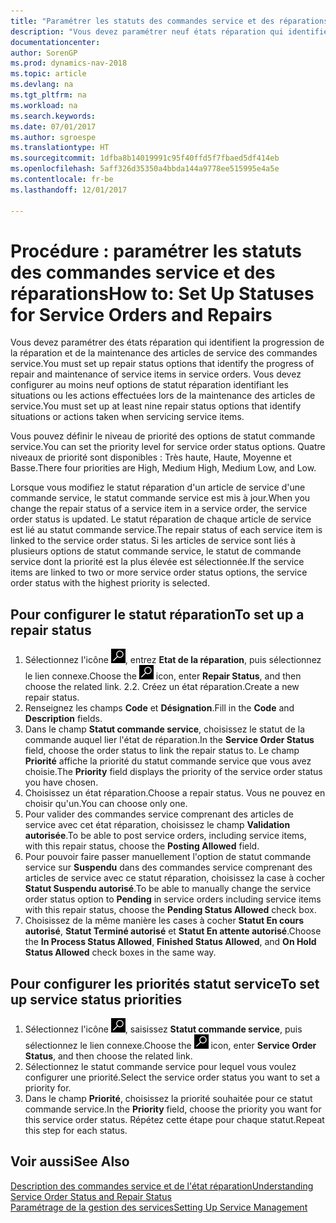```yaml
---
title: "Paramétrer les statuts des commandes service et des réparations"
description: "Vous devez paramétrer neuf états réparation qui identifient la progression de la réparation et de la maintenance des articles de service des commandes service."
documentationcenter: 
author: SorenGP
ms.prod: dynamics-nav-2018
ms.topic: article
ms.devlang: na
ms.tgt_pltfrm: na
ms.workload: na
ms.search.keywords: 
ms.date: 07/01/2017
ms.author: sgroespe
ms.translationtype: HT
ms.sourcegitcommit: 1dfba8b14019991c95f40ffd5f7fbaed5df414eb
ms.openlocfilehash: 5aff326d35350a4bbda144a9778ee515995e4a5e
ms.contentlocale: fr-be
ms.lasthandoff: 12/01/2017

---
```

# <a name="how-to-set-up-statuses-for-service-orders-and-repairs"></a><span data-ttu-id="f5f47-103">Procédure : paramétrer les statuts des commandes service et des réparations</span><span class="sxs-lookup"><span data-stu-id="f5f47-103">How to: Set Up Statuses for Service Orders and Repairs</span></span>
<span data-ttu-id="f5f47-104">Vous devez paramétrer des états réparation qui identifient la progression de la réparation et de la maintenance des articles de service des commandes service.</span><span class="sxs-lookup"><span data-stu-id="f5f47-104">You must set up repair status options that identify the progress of repair and maintenance of service items in service orders.</span></span> <span data-ttu-id="f5f47-105">Vous devez configurer au moins neuf options de statut réparation identifiant les situations ou les actions effectuées lors de la maintenance des articles de service.</span><span class="sxs-lookup"><span data-stu-id="f5f47-105">You must set up at least nine repair status options that identify situations or actions taken when servicing service items.</span></span>  

<span data-ttu-id="f5f47-106">Vous pouvez définir le niveau de priorité des options de statut commande service.</span><span class="sxs-lookup"><span data-stu-id="f5f47-106">You can set the priority level for service order status options.</span></span> <span data-ttu-id="f5f47-107">Quatre niveaux de priorité sont disponibles : Très haute, Haute, Moyenne et Basse.</span><span class="sxs-lookup"><span data-stu-id="f5f47-107">There four priorities are High, Medium High, Medium Low, and Low.</span></span>  
  
<span data-ttu-id="f5f47-108">Lorsque vous modifiez le statut réparation d'un article de service d'une commande service, le statut commande service est mis à jour.</span><span class="sxs-lookup"><span data-stu-id="f5f47-108">When you change the repair status of a service item in a service order, the service order status is updated.</span></span> <span data-ttu-id="f5f47-109">Le statut réparation de chaque article de service est lié au statut commande service.</span><span class="sxs-lookup"><span data-stu-id="f5f47-109">The repair status of each service item is linked to the service order status.</span></span> <span data-ttu-id="f5f47-110">Si les articles de service sont liés à plusieurs options de statut commande service, le statut de commande service dont la priorité est la plus élevée est sélectionnée.</span><span class="sxs-lookup"><span data-stu-id="f5f47-110">If the service items are linked to two or more service order status options, the service order status with the highest priority is selected.</span></span>  

## <a name="to-set-up-a-repair-status"></a><span data-ttu-id="f5f47-111">Pour configurer le statut réparation</span><span class="sxs-lookup"><span data-stu-id="f5f47-111">To set up a repair status</span></span>  
1. <span data-ttu-id="f5f47-112">Sélectionnez l'icône ![Page ou état pour la recherche](media/ui-search/search_small.png "Page ou état pour la recherche"), entrez **Etat de la réparation**, puis sélectionnez le lien connexe.</span><span class="sxs-lookup"><span data-stu-id="f5f47-112">Choose the ![Search for Page or Report](media/ui-search/search_small.png "Search for Page or Report icon") icon, enter **Repair Status**, and then choose the related link.</span></span> <span data-ttu-id="f5f47-113">2.</span><span class="sxs-lookup"><span data-stu-id="f5f47-113">2.</span></span> <span data-ttu-id="f5f47-114">Créez un état réparation.</span><span class="sxs-lookup"><span data-stu-id="f5f47-114">Create a new repair status.</span></span>  
3. <span data-ttu-id="f5f47-115">Renseignez les champs **Code** et **Désignation**.</span><span class="sxs-lookup"><span data-stu-id="f5f47-115">Fill in the **Code** and **Description** fields.</span></span>  
4. <span data-ttu-id="f5f47-116">Dans le champ **Statut commande service**, choisissez le statut de la commande auquel lier l'état de réparation.</span><span class="sxs-lookup"><span data-stu-id="f5f47-116">In the **Service Order Status** field, choose the order status to link the repair status to.</span></span> <span data-ttu-id="f5f47-117">Le champ **Priorité** affiche la priorité du statut commande service que vous avez choisie.</span><span class="sxs-lookup"><span data-stu-id="f5f47-117">The **Priority** field displays the priority of the service order status you have chosen.</span></span>  
5. <span data-ttu-id="f5f47-118">Choisissez un état réparation.</span><span class="sxs-lookup"><span data-stu-id="f5f47-118">Choose a repair status.</span></span> <span data-ttu-id="f5f47-119">Vous ne pouvez en choisir qu'un.</span><span class="sxs-lookup"><span data-stu-id="f5f47-119">You can choose only one.</span></span>  
6. <span data-ttu-id="f5f47-120">Pour valider des commandes service comprenant des articles de service avec cet état réparation, choisissez le champ **Validation autorisée**.</span><span class="sxs-lookup"><span data-stu-id="f5f47-120">To be able to post service orders, including service items, with this repair status, choose the **Posting Allowed** field.</span></span>  
7. <span data-ttu-id="f5f47-121">Pour pouvoir faire passer manuellement l'option de statut commande service sur **Suspendu** dans des commandes service comprenant des articles de service avec ce statut réparation, choisissez la case à cocher **Statut Suspendu autorisé**.</span><span class="sxs-lookup"><span data-stu-id="f5f47-121">To be able to manually change the service order status option to **Pending** in service orders including service items with this repair status, choose the **Pending Status Allowed** check box.</span></span>  
8. <span data-ttu-id="f5f47-122">Choisissez de la même manière les cases à cocher **Statut En cours autorisé**, **Statut Terminé autorisé** et **Statut En attente autorisé**.</span><span class="sxs-lookup"><span data-stu-id="f5f47-122">Choose the **In Process Status Allowed**, **Finished Status Allowed**, and **On Hold Status Allowed** check boxes in the same way.</span></span>
  
## <a name="to-set-up-service-status-priorities"></a><span data-ttu-id="f5f47-123">Pour configurer les priorités statut service</span><span class="sxs-lookup"><span data-stu-id="f5f47-123">To set up service status priorities</span></span>  
1. <span data-ttu-id="f5f47-124">Sélectionnez l'icône ![Page ou état pour la recherche](media/ui-search/search_small.png "Page ou état pour la recherche"), saisissez **Statut commande service**, puis sélectionnez le lien connexe.</span><span class="sxs-lookup"><span data-stu-id="f5f47-124">Choose the ![Search for Page or Report](media/ui-search/search_small.png "Search for Page or Report icon") icon, enter **Service Order Status**, and then choose the related link.</span></span>  
2. <span data-ttu-id="f5f47-125">Sélectionnez le statut commande service pour lequel vous voulez configurer une priorité.</span><span class="sxs-lookup"><span data-stu-id="f5f47-125">Select the service order status you want to set a priority for.</span></span>  
3. <span data-ttu-id="f5f47-126">Dans le champ **Priorité**, choisissez la priorité souhaitée pour ce statut commande service.</span><span class="sxs-lookup"><span data-stu-id="f5f47-126">In the **Priority** field, choose the priority you want for this service order status.</span></span> <span data-ttu-id="f5f47-127">Répétez cette étape pour chaque statut.</span><span class="sxs-lookup"><span data-stu-id="f5f47-127">Repeat this step for each status.</span></span>  
  
## <a name="see-also"></a><span data-ttu-id="f5f47-128">Voir aussi</span><span class="sxs-lookup"><span data-stu-id="f5f47-128">See Also</span></span>  
[<span data-ttu-id="f5f47-129">Description des commandes service et de l'état réparation</span><span class="sxs-lookup"><span data-stu-id="f5f47-129">Understanding Service Order Status and Repair Status</span></span>]()  
[<span data-ttu-id="f5f47-130">Paramétrage de la gestion des services</span><span class="sxs-lookup"><span data-stu-id="f5f47-130">Setting Up Service Management</span></span>](service-setup-service.md)  

